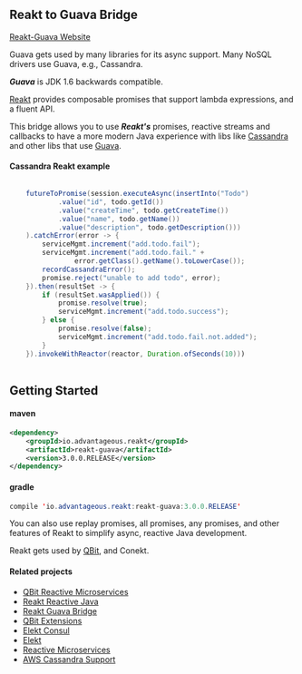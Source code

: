 ## Reakt to Guava Bridge

[Reakt-Guava Website](http://advantageous.github.io/reakt-guava/)

Guava gets used by many libraries for its async support.
Many NoSQL drivers use Guava, e.g., Cassandra. 

***Guava*** is JDK 1.6 backwards compatible. 

[Reakt](http://advantageous.github.io/reakt/) provides composable 
promises that support lambda expressions, and a fluent API.

This bridge allows you to use ***Reakt's*** promises, reactive streams
and callbacks to have a more modern Java experience with libs like
[Cassandra](http://www.datastax.com/dev/blog/java-driver-async-queries) 
and other libs that use [Guava](https://github.com/google/guava).



#### Cassandra Reakt example

```java

    futureToPromise(session.executeAsync(insertInto("Todo")
            .value("id", todo.getId())
            .value("createTime", todo.getCreateTime())
            .value("name", todo.getName())
            .value("description", todo.getDescription()))
    ).catchError(error -> {
        serviceMgmt.increment("add.todo.fail");
        serviceMgmt.increment("add.todo.fail." +
                error.getClass().getName().toLowerCase());
        recordCassandraError();
        promise.reject("unable to add todo", error);
    }).then(resultSet -> {
        if (resultSet.wasApplied()) {
            promise.resolve(true);
            serviceMgmt.increment("add.todo.success");
        } else {
            promise.resolve(false);
            serviceMgmt.increment("add.todo.fail.not.added");
        }
    }).invokeWithReactor(reactor, Duration.ofSeconds(10)))
     
```

## Getting Started
#### maven
```xml
<dependency>
    <groupId>io.advantageous.reakt</groupId>
    <artifactId>reakt-guava</artifactId>
    <version>3.0.0.RELEASE</version>
</dependency>
```

#### gradle
```java
compile 'io.advantageous.reakt:reakt-guava:3.0.0.RELEASE'
```

You can also use replay promises, all promises, any promises, and other
features of Reakt to simplify async, reactive Java development.

Reakt gets used by [QBit](http://advantageous.github.io/qbit/), and Conekt.

#### Related projects
* [QBit Reactive Microservices](http://advantageous.github.io/qbit/)
* [Reakt Reactive Java](http://advantageous.github.io/reakt)
* [Reakt Guava Bridge](http://advantageous.github.io/reakt-guava/)
* [QBit Extensions](https://github.com/advantageous/qbit-extensions)
* [Elekt Consul](http://advantageous.github.io/elekt-consul/)
* [Elekt](http://advantageous.github.io/elekt/)
* [Reactive Microservices](http://www.mammatustech.com/reactive-microservices)
* [AWS Cassandra Support](http://cloudurable.com/subscription_support_benefits_cassandra/index.html)
